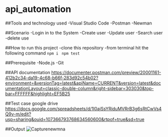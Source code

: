 # api_automation

##Tools and technology used
-Visual Studio Code
-Postman
-Newman

##Scenario
-Login in to the System
-Create user
-Update user
-Search user
-delete use

##How to run this project
-clone this repository
-from terminal hit the following command
```npm i ```
```npm test```

##Prerequisite
 -Node.js
 -Git
 
 ##API documentation
 https://documenter.postman.com/preview/20001161-412b2c34-da19-4c68-b66f-283d92c54b02?environment=&versionTag=latest&apiName=CURRENT&version=latest&documentationLayout=classic-double-column&right-sidebar=303030&top-bar=FFFFFF&highlight=EF5B25
 
 ##Test case 
  google drive 
  https://docs.google.com/spreadsheets/d/1l0ajSsYRiduMVRrB3g6sRtCwVs4Q9v-m/edit?usp=sharing&ouid=107366793768634560600&rtpof=true&sd=true
  
  ##Output
  ![Capturenewmna](https://user-images.githubusercontent.com/115719641/204076612-d428bdcd-6871-431f-aca4-f8ded6ee4a1e.PNG)

 
